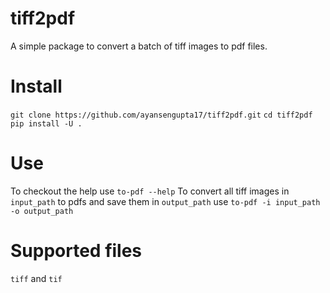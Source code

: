 # tiff2pdf
A simple package to convert a batch of tiff images to pdf files.

# Install
`git clone https://github.com/ayansengupta17/tiff2pdf.git`
`cd tiff2pdf`
`pip install -U .`

# Use

To checkout the help use
`to-pdf --help`
To convert all tiff images in  `input_path` to pdfs and save them in `output_path` use
`to-pdf -i input_path -o output_path`

# Supported files
`tiff` and `tif`


